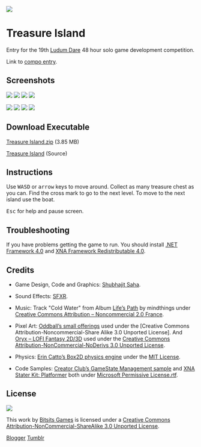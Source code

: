 ![](https://github.com/Bitsits/Treasure-Island-Assets/raw/master/Windows%20Phone%20App/Treasure%20Island%20Mobile%20Small.png)

Treasure Island
===
Entry for the 19th [Ludum Dare] 48 hour solo game development competition.

Link to [compo entry].

Screenshots
---
![](https://github.com/Bitsits/Treasure-Island-Assets/raw/master/Windows%20Phone%20App/Treasure%20Island%20Screenshot%201.png)
![](https://github.com/Bitsits/Treasure-Island-Assets/raw/master/Windows%20Phone%20App/Treasure%20Island%20Screenshot%202.png)
![](https://github.com/Bitsits/Treasure-Island-Assets/raw/master/Windows%20Phone%20App/Treasure%20Island%20Screenshot%203.png)
![](https://github.com/Bitsits/Treasure-Island-Assets/raw/master/Windows%20Phone%20App/Treasure%20Island%20Screenshot%204.png)

![](https://github.com/Bitsits/Treasure-Island-Assets/raw/master/Windows%20Phone%20App/Treasure%20Island%20Screenshot%205.png)
![](https://github.com/Bitsits/Treasure-Island-Assets/raw/master/Windows%20Phone%20App/Treasure%20Island%20Screenshot%206.png)
![](https://github.com/Bitsits/Treasure-Island-Assets/raw/master/Windows%20Phone%20App/Treasure%20Island%20Screenshot%207.png)
![](https://github.com/Bitsits/Treasure-Island-Assets/raw/master/Windows%20Phone%20App/Treasure%20Island%20Screenshot%208.png)

Download Executable
---
[Treasure Island.zip][zip] (3.85 MB)

[Treasure Island][source] (Source)


Instructions
---
Use <kbd>W</kbd><kbd>A</kbd><kbd>S</kbd><kbd>D</kbd> or <kbd>arrow</kbd> keys to move around. Collect as many treasure chest as you can. Find the cross mark to go to the next level. To move to the next island use the boat.

<kbd>Esc</kbd> for help and pause screen.


Troubleshooting
---
If you have problems getting the game to run. You should install [.NET Framework 4.0] and [XNA Framework Redistributable 4.0].


Credits
---
- Game Design, Code and Graphics: [Shubhajit Saha].

- Sound Effects: [SFXR](http://www.drpetter.se/project_sfxr.html).

- Music: Track "Cold Water" from Album [Life’s Path](http://www.jamendo.com/en/album/4219) by mindthings under [Creative Commons Attribution – Noncommercial 2.0 France].

- Pixel Art: [Oddball’s small offerings](http://forums.tigsource.com/index.php?topic=8834.0) used under the [Creative Commons Attribution-Noncommercial-Share Alike 3.0 Unported License]. And [Oryx – LOFI Fantasy 2D/3D](http://forums.tigsource.com/index.php?topic=8970.0) used under the [Creative Commons Attribution-NonCommercial-NoDerivs 3.0 Unported License].

- Physics: [Erin Catto’s Box2D physics engine](http://www.box2d.org/) under the [MIT License].

- Code Samples: [Creator Club’s GameState Management sample] and [XNA Stater Kit: Platformer] both under [Microsoft Permissive License.rtf].


License
---
![](https://github.com/Bitsits/Treasure-Island-Assets/raw/master/Blog/cc.png)

This work by [Bitsits Games] is licensed under a [Creative Commons Attribution-NonCommercial-ShareAlike 3.0 Unported License].


[.NET Framework 4.0]: http://www.microsoft.com/en-in/download/details.aspx?id=17718
[XNA Framework Redistributable 4.0]: http://www.microsoft.com/en-in/download/details.aspx?id=20914

[Creator Club’s GameState Management sample]: http://creators.xna.com/en-US/samples/gamestatemanagement
[XNA Stater Kit: Platformer]: http://msdn.microsoft.com/en-us/library/dd254918.aspx
[Microsoft Permissive License.rtf]: http://creators.xna.com/downloads/?id=15

[MIT License]: http://www.opensource.org/licenses/mit-license.php
[Creative Commons Attribution – Noncommercial 2.0 France]:http://creativecommons.org/licenses/by-nc/2.0/fr/
[Creative Commons Attribution-NonCommercial-NoDerivs 3.0 Unported License]:http://creativecommons.org/licenses/by-nc-nd/3.0/
[Creative Commons Attribution-NonCommercial-ShareAlike 3.0 Unported License]: http://creativecommons.org/licenses/by-nc-sa/3.0/

[Bitsits Games]: https://bitsits.blogspot.com
[Shubhajit Saha]: https://suvozit.blogspot.com
[Maya Agarwal]: https://mayaagarwal.blogspot.com

[Ludum Dare]: http://www.ludumdare.com/compo/
[compo entry]: http://www.ludumdare.com/compo/ludum-dare-19/?action=rate&uid=3361
[zip]: https://github.com/Bitsits/Treasure-Island-Assets/raw/master/Windows%20Phone%20App/Treasure%20Island.zip
[source]: https://github.com/Bitsits/Treasure-Island-WP7

[Blogger](https://bitsits.blogspot.com/2010/12/treasure-island.html)
[Tumblr](https://bitsits.tumblr.com/post/96206086005/ludum-dare-19-6min-before-dead-line-did-it-at)
